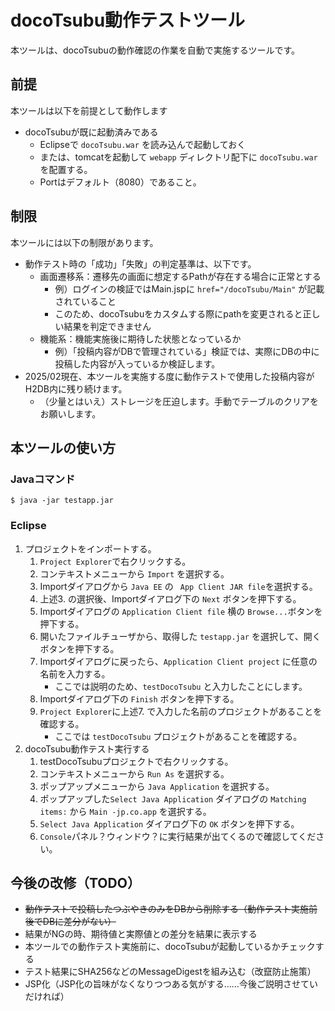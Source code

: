 

# docoTsubu動作テストツール

本ツールは、docoTsubuの動作確認の作業を自動で実施するツールです。


## 前提

本ツールは以下を前提として動作します

* docoTsubuが既に起動済みである
    * Eclipseで ``` docoTsubu.war ``` を読み込んで起動しておく
	* または、tomcatを起動して ``` webapp ``` ディレクトリ配下に ``` docoTsubu.war ``` を配置する。
    * Portはデフォルト（8080）であること。

## 制限

本ツールには以下の制限があります。

* 動作テスト時の「成功」「失敗」の判定基準は、以下です。
    * 画面遷移系：遷移先の画面に想定するPathが存在する場合に正常とする
	    * 例）ログインの検証ではMain.jspに ``` href="/docoTsubu/Main" ``` が記載されていること
		* このため、docoTsubuをカスタムする際にpathを変更されると正しい結果を判定できません
	* 機能系：機能実施後に期待した状態となっているか
	    * 例）「投稿内容がDBで管理されている」検証では、実際にDBの中に投稿した内容が入っているか検証します。
* 2025/02現在、本ツールを実施する度に動作テストで使用した投稿内容がH2DB内に残り続けます。
    * （少量とはいえ）ストレージを圧迫します。手動でテーブルのクリアをお願いします。

## 本ツールの使い方

### Javaコマンド

```
$ java -jar testapp.jar
```

### Eclipse

1. プロジェクトをインポートする。
    1. ``` Project Explorer ```で右クリックする。
    2. コンテキストメニューから ``` Import ``` を選択する。
    3. Importダイアログから ``` Java EE ``` の ``` App Client JAR file```を選択する。
    4. 上述3. の選択後、Importダイアログ下の ``` Next ``` ボタンを押下する。
    5. Importダイアログの ``` Application Client file ``` 横の ``` Browse... ```ボタンを押下する。
    6. 開いたファイルチューザから、取得した ``` testapp.jar ``` を選択して、開くボタンを押下する。
    7. Importダイアログに戻ったら、``` Application Client project ``` に任意の名前を入力する。
        * ここでは説明のため、``` testDocoTsubu ``` と入力したことにします。
    8. Importダイアログ下の ``` Finish ``` ボタンを押下する。
    9. ``` Project Explorer ```に上述7. で入力した名前のプロジェクトがあることを確認する。
        * ここでは ``` testDocoTsubu ``` プロジェクトがあることを確認する。
2. docoTsubu動作テスト実行する
    1. testDocoTsubuプロジェクトで右クリックする。
    2. コンテキストメニューから ``` Run As ``` を選択する。
    3. ポップアップメニューから ``` Java Application ``` を選択する。
    4. ポップアップした``` Select Java Application ``` ダイアログの ``` Matching items: ``` から ``` Main -jp.co.app ``` を選択する。
    5. ``` Select Java Application ``` ダイアログ下の ``` OK ``` ボタンを押下する。
    6. ``` Console ```パネル？ウィンドウ？に実行結果が出てくるので確認してください。




## 今後の改修（TODO）

* ~~動作テストで投稿したつぶやきのみをDBから削除する（動作テスト実施前後でDBに差分がない）~~
* 結果がNGの時、期待値と実際値との差分を結果に表示する
* 本ツールでの動作テスト実施前に、docoTsubuが起動しているかチェックする
* テスト結果にSHA256などのMessageDigestを組み込む（改竄防止施策）
* JSP化（JSP化の旨味がなくなりつつある気がする……今後ご説明させていだければ）








